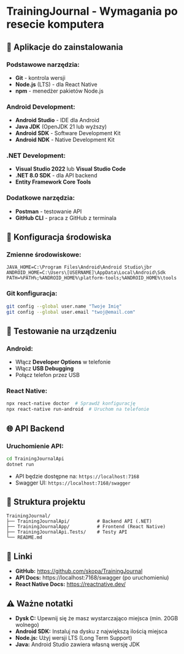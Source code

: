 # TrainingJournal - Wymagania po resecie komputera

## 🚀 Aplikacje do zainstalowania

### **Podstawowe narzędzia:**
- **Git** - kontrola wersji
- **Node.js** (LTS) - dla React Native
- **npm** - menedżer pakietów Node.js

### **Android Development:**
- **Android Studio** - IDE dla Android
- **Java JDK** (OpenJDK 21 lub wyższy)
- **Android SDK** - Software Development Kit
- **Android NDK** - Native Development Kit

### **.NET Development:**
- **Visual Studio 2022** lub **Visual Studio Code**
- **.NET 8.0 SDK** - dla API backend
- **Entity Framework Core Tools**

### **Dodatkowe narzędzia:**
- **Postman** - testowanie API
- **GitHub CLI** - praca z GitHub z terminala

## 🔧 Konfiguracja środowiska

### **Zmienne środowiskowe:**
```
JAVA_HOME=C:\Program Files\Android\Android Studio\jbr
ANDROID_HOME=C:\Users\[USERNAME]\AppData\Local\Android\Sdk
PATH=%PATH%;%ANDROID_HOME%\platform-tools;%ANDROID_HOME%\tools
```

### **Git konfiguracja:**
```bash
git config --global user.name "Twoje Imię"
git config --global user.email "twoj@email.com"
```

## 📱 Testowanie na urządzeniu

### **Android:**
- Włącz **Developer Options** w telefonie
- Włącz **USB Debugging**
- Połącz telefon przez USB

### **React Native:**
```bash
npx react-native doctor  # Sprawdź konfigurację
npx react-native run-android  # Uruchom na telefonie
```

## 🌐 API Backend

### **Uruchomienie API:**
```bash
cd TrainingJournalApi
dotnet run
```
- API będzie dostępne na: `https://localhost:7168`
- Swagger UI: `https://localhost:7168/swagger`

## 📁 Struktura projektu

```
TrainingJournal/
├── TrainingJournalApi/          # Backend API (.NET)
├── TrainingJournalApp/          # Frontend (React Native)
├── TrainingJournalApi.Tests/    # Testy API
└── README.md
```

## 🔗 Linki

- **GitHub:** https://github.com/skopa/TrainingJournal
- **API Docs:** https://localhost:7168/swagger (po uruchomieniu)
- **React Native Docs:** https://reactnative.dev/

## ⚠️ Ważne notatki

- **Dysk C:** Upewnij się że masz wystarczająco miejsca (min. 20GB wolnego)
- **Android SDK:** Instaluj na dysku z największą ilością miejsca
- **Node.js:** Użyj wersji LTS (Long Term Support)
- **Java:** Android Studio zawiera własną wersję JDK
